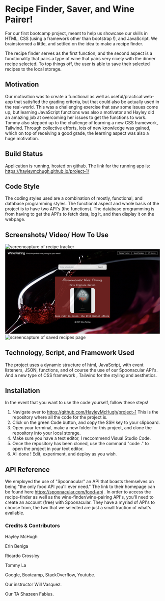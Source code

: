 # Recipe Finder, Saver, and Wine Pairer! 

For our first bootcamp project, meant to help us showcase our skills in HTML, CSS (using a framework other than bootstrap !), and JavaScript. We brainstormed a little, and settled on the idea to make a recipe finder. 

The recipe finder serves as the first function, and the second aspect is a functionality that pairs a type  of wine that pairs very nicely with the dinner recipe selected. To top things off, the user is able to save their selected recipes to the local storage.

## Motivation

Our motivation was to create a functional as well as useful/practical web-app that satisfied the grading criteria, but that could also be actually used in the real-world. This was a challenging exercise that saw some issues come up, but learning JavaScript functions was also a motivator and Hayley did an amazing job at overcoming her issues to get the functions to work. Tommy also stepped up to the challenge of learning a new CSS framework, Tailwind. Through collective efforts, lots of new knowledge was gained, which on top of receiving a good grade, the learning aspect was also a huge motivation. 

## Build Status

Application is running, hosted on github. The link for the running app is: https://hayleymchugh.github.io/project-1/

## Code Style 
The coding styles used are a combination of mostly, functional, and database programming styles. The functional aspect and whole basis of the project is to have two API's (the functions). The database programming is from having to get the API's to fetch data, log it, and then display it on the webpage.

## Screenshots/ Video/ How To Use
<img src="./assets/images/recipesscreenshot.jpg" alt="screencapture of recipe tracker">
<img src="./assets/images/winescreenshot.jpg" alt="screencapture of wine pairer">
<img src="./assets/images/savedscreenshot.jpg" alt="screencapture of saved recipes page">

## Technology,  Script, and Framework Used
The project uses a dynamic structure of html, JavaScript, with event listeners, JSON, functions, and of course the use of our Spoonacular API's. And a new type of CSS framework , Tailwind for the styling and aesthetics. 

## Installation
In the event that you want to use the code yourself, follow these steps!
1. Navigate over to https://github.com/HayleyMcHugh/project-1 This is the repository where all the code for the project is.
2. Click on the green Code button, and copy the SSH key to your clipboard.
3. Open your terminal, make a new folder for this project, and clone the repository into your local storage.
4. Make sure you have a text editor, I reccommend Visual Studio Code. 
5. Once the repository has been cloned, use the command "code ." to open the project in your text editor.
6. All done ! Edit, experiment, and deploy as you wish. 

## API Reference
We employed the use of "Spoonacular" an API that boasts themselves on being "the only food API you'll ever need." The link to their homepage can be found here https://spoonacular.com/food-api . In order to access the recipe-finder as well as the wine-finder/wine-pairing API's, you'll need to create an account (free) with Spoonacular. They have a myriad of API's to choose from, the two that we selected are just a small fraction of what's available. 

### Credits & Contributors

Hayley McHugh

Erin Beniga 

Ricardo Crossley

Tommy La 

Google, Bootcamp, StackOverflow, Youtube. 

Our instructor Will Vasquez. 

Our TA Shazeen Fabius.